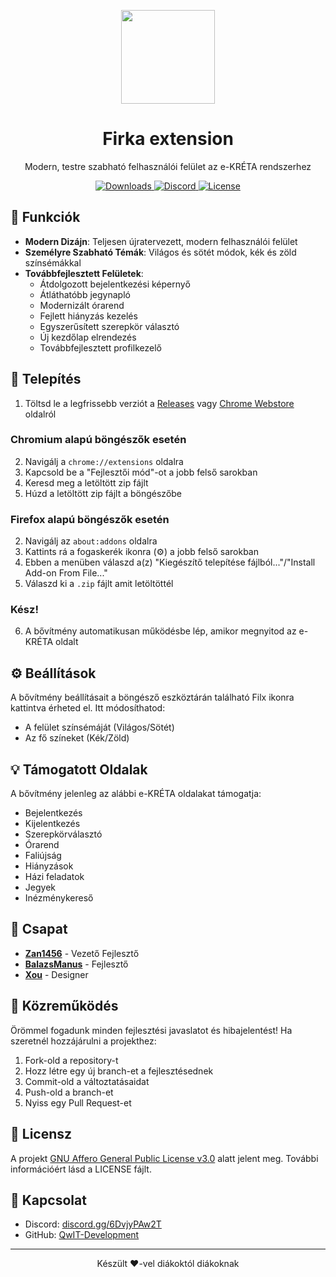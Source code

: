 <p align="center">
  <img src="https://i.imgur.com/WugwlzI.png" width="150">
  <h1 align="center">Firka extension</h1>
</p>

<p align="center">
  Modern, testre szabható felhasználói felület az e-KRÉTA rendszerhez
</p>

<p align="center">
  <a href="https://github.com/QwIT-Development/firka-extension/releases">
    <img src="https://img.shields.io/github/downloads-pre/QwIT-Development/firka-extension/latest/total?style=for-the-badge&logo=github&logoColor=EAF7CC&label=Let%C3%B6lt%C3%A9sek&labelColor=141905&color=A7DC22" alt="Downloads">
  </a>
  <a href="https://discord.gg/6DvjyPAw2T">
    <img src="https://img.shields.io/discord/1111649116020285532?style=for-the-badge&logo=discord&logoColor=EAF7CC&label=Discord&labelColor=0D1202&color=A7DC22" alt="Discord">
  </a>
  <a href="https://github.com/QwIT-Development/firka-extension/blob/main/LICENSE">
    <img src="https://img.shields.io/github/license/QwIT-Development/firka-extension?style=for-the-badge&logo=discord&logoColor=EAF7CC&label=Discord&labelColor=0D1202&color=A7DC22" alt="License">
  </a>
</p>

## 📱 Funkciók

- **Modern Dizájn**: Teljesen újratervezett, modern felhasználói felület
- **Személyre Szabható Témák**: Világos és sötét módok, kék és zöld színsémákkal
- **Továbbfejlesztett Felületek**:
  - Átdolgozott bejelentkezési képernyő
  - Átláthatóbb jegynapló
  - Modernizált órarend
  - Fejlett hiányzás kezelés
  - Egyszerűsített szerepkör választó
  - Új kezdőlap elrendezés
  - Továbbfejlesztett profilkezelő

## 🚀 Telepítés

1. Töltsd le a legfrissebb verziót a [Releases](https://github.com/QwIT-Development/firka-extension/releases/) vagy [Chrome Webstore](https://chromewebstore.google.com/detail/firxa/emafoaifbfppcccgfmpcoheonhjnpldj?hl=hu) oldalról
### Chromium alapú böngészők esetén
2. Navigálj a `chrome://extensions` oldalra
3. Kapcsold be a "Fejlesztői mód"-ot a jobb felső sarokban
4. Keresd meg a letöltött zip fájlt
5. Húzd a letöltött zip fájlt a böngészőbe
### Firefox alapú böngészők esetén
2. Navigálj az `about:addons` oldalra
3. Kattints rá a fogaskerék ikonra (⚙️) a jobb felső sarokban
4. Ebben a menüben válaszd a(z) "Kiegészítő telepítése fájlból..."/"Install Add-on From File..."
5. Válaszd ki a `.zip` fájlt amit letöltöttél
### Kész!
6. A bővítmény automatikusan működésbe lép, amikor megnyitod az e-KRÉTA oldalt

## ⚙️ Beállítások

A bővítmény beállításait a böngésző eszköztárán található Filx ikonra kattintva érheted el. Itt módosíthatod:

- A felület színsémáját (Világos/Sötét)
- Az fő színeket (Kék/Zöld)

## 💡 Támogatott Oldalak

A bővítmény jelenleg az alábbi e-KRÉTA oldalakat támogatja:

- Bejelentkezés
- Kijelentkezés
- Szerepkörválasztó
- Órarend
- Faliújság
- Hiányzások
- Házi feladatok
- Jegyek
- Inézménykereső

## 👥 Csapat

- **[Zan1456](https://github.com/Zan1456)** - Vezető Fejlesztő
- **[BalazsManus](https://github.com/olajcsere)** - Fejlesztő
- **[Xou](https://yoursit.ee/xou)** - Designer

## 🤝 Közreműködés

Örömmel fogadunk minden fejlesztési javaslatot és hibajelentést! Ha szeretnél hozzájárulni a projekthez:

1. Fork-old a repository-t
2. Hozz létre egy új branch-et a fejlesztésednek
3. Commit-old a változtatásaidat
4. Push-old a branch-et
5. Nyiss egy Pull Request-et

## 📝 Licensz

A projekt [GNU Affero General Public License v3.0](LICENSE) alatt jelent meg. További információért lásd a LICENSE fájlt.

## 💬 Kapcsolat

- Discord: [discord.gg/6DvjyPAw2T](https://discord.gg/6DvjyPAw2T)
- GitHub: [QwIT-Development](https://github.com/QwIT-Development/)

---

<p align="center">
  Készült ❤️-vel diákoktól diákoknak
</p>
